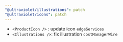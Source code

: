 ```yaml
---
"@ultraviolet/illustrations": patch
"@ultraviolet/icons": patch
---
```


- `<ProductIcon />` : update icon `edgeServices`
- `<Illustrations />`: fix illustration `costManagerWire`
